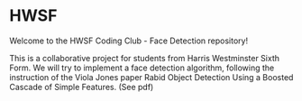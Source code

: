 # HWSF

Welcome to the HWSF Coding Club - Face Detection repository!

This is a collaborative project for students from Harris Westminster Sixth Form.
We will try to implement a face detection algorithm, following the instruction of the Viola Jones paper 
Rabid Object Detection Using a Boosted Cascade of Simple Features. (See pdf)

